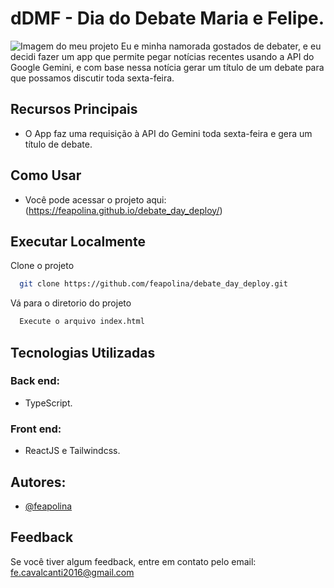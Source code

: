 # dDMF - Dia do Debate Maria e Felipe.
![Imagem do meu projeto](./img.png)
 Eu e minha namorada gostados de debater, e eu decidi fazer um app que permite pegar notícias recentes usando a API do Google Gemini, e com base nessa notícia gerar um título de um debate para que possamos discutir toda sexta-feira.

## Recursos Principais
- O App faz uma requisição à API do Gemini toda sexta-feira e gera um título de debate.

## Como Usar
- Você pode acessar o projeto aqui:
  (https://feapolina.github.io/debate_day_deploy/)

## Executar Localmente

Clone o projeto

```bash
  git clone https://github.com/feapolina/debate_day_deploy.git
```

Vá para o diretorio do projeto

```bash
  Execute o arquivo index.html
```


## Tecnologias Utilizadas

### Back end:
- TypeScript.

### Front end:
- ReactJS e Tailwindcss.


## Autores:

- [@feapolina](https://github.com/feapolina)

## Feedback

Se você tiver algum feedback, entre em contato pelo email: fe.cavalcanti2016@gmail.com
